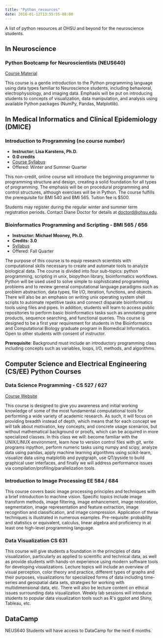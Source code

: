 ```yaml
---
title: "Python_resources"
date: 2018-01-12T13:55:55-08:00
---
```


A list of python resources at OHSU and beyond for the neuroscience students.

## In Neuroscience

### Python Bootcamp for Neuroscientists (NEUS640)

[Course Material](https://github.com/dasaderi/python_neurobootcamp)

This course is a gentle introduction to the Python
programming language using data types familiar to Neuroscience students, including behavioral, electrophysiology, and imaging data. Emphasis will be put on introducing students to concepts of visualization, data manipulation, and analysis using available Python packages (NumPy, Pandas, Matplotlib).

## In Medical Informatics and Clinical Epidemiology (DMICE)

### Introduction to Programming (no course number)
+ **Instructor: Lisa Karstens, Ph.D.** 
+ **0.0 credits**
+ [Course Syllabus](http://www.ohsu.edu/xd/education/schools/school-of-medicine/departments/clinical-departments/dmice/current-students/student-resources/upload/IntroductionToProgramming-Syllabus-WI18.pdf)
+ Offered: Winter and Summer Quarter

This non-credit, online course will introduce the beginning programmer to programming structure and design, creating a solid foundation for all types of programming. The emphasis will be on procedural programming and control structures, although exercises will be in Python. The course fulfills the prerequisite for BMI 540 and BMI 565. Tuition fee is $500.

Students may register during the regular winter and summer term registration periods. Contact Diane Doctor for details at doctord@ohsu.edu.

### Bioinformatics Programming and Scripting - BMI 565 / 656
+ **Instructor: Michael Mooney, Ph.D.** 
+ **Credits: 3.0**
+ [Syllabus](http://www.ohsu.edu/xd/education/schools/school-of-medicine/departments/clinical-departments/dmice/current-students/student-resources/upload/BMI-565-Syllabus-FA17.pdf)
+ Offered: Fall Quarter

The purpose of this course is to equip research scientists with computational skills necessary to create and automate tools to analyze biological data.  The course is divided into four sub-topics: python programming, scripting in unix, biopython library, bioinformatics workflows.  Python will be used used to solve simple to sophisticated programming problems and to review general computational language paradigms such as problem abstraction, data types, file I/O, iteration, functions, and objects.  There will also be an emphasis on writing unix operating system shell scripts to automate repetitive tasks and connect disparate bioinformatics tools using files and pipes.  In addition, students will learn to access public repositories to perform basic bioinformatics tasks such as annotating gene products, sequence searching, and functional queries. This course is designed to be a first year requirement for students in the Bioinformatics and Computational Biology graduate program in Biomedical Informatics. Open to other students with consent of instructor.

**Prerequisite**: Background must include an introductory programming class including concepts such as variables, loops, I/O, methods, and algorithms.

## Computer Science and Electrical Engineering (CS/EE) Python Courses

### Data Science Programming - CS 527 / 627

[Course Website](http://cslu.ohsu.edu/~kain/CS627/)

This course is designed to give you awareness and initial working knowledge of some of the most fundamental computational tools for performing a wide variety of academic research. As such, it will focus on providing breadth instead of depth, which means that for each concept we will talk about motivation, key concepts, and concrete usage scenarios, but without mathematical background or proofs, which can be acquired in more specialized classes. In this class we will: become familiar with the UNIX/LINUX environment, learn how to version control files with git, write programs inpython, perform numeric tasks using numpy and scipy, analyze data using pandas, apply machine learning algorithms using scikit-learn, visualize data using matplotlib and pyqtgraph, use QT/pyside to build graphical user interfaces, and finally we will address performance issues via compilation/profiling/parallelization tools.

### Introduction to Image Processing EE 584 / 684

This course covers basic image processing principles and techniques with a brief introduction to machine vision. Specific topics include image transform methods, image filtering, image enhancement, image restoration, segmentation, image representation and feature extraction, image recognition and classification, and image compression. Application of these techniques is illustrated in numerous examples. Pre-requisite: probability and statistics or equivalent, calculus, linear algebra and proficiency in at least one high-level programming language.

### Data Visualization CS 631

This course will give students a foundation in the principles of data visualization, particularly as applied to scientific and technical data, as well as provide students with hands-on experience using modern software tools for developing visualizations. Lecture topics will include an overview of visual perception, color theory and practice, different types of graphs and their purposes, visualizations for specialized forms of data including time-series and geospatial data sets, strategies for working with multidimensional data, etc. There will also be lecture content on ethical issues surrounding data visualization. Weekly lab sessions will introduce students to popular data visualization tools such as R's ggplot and Shiny, Tableau, etc.

## DataCamp

NEUS640 Students will have access to DataCamp for the next 6 months.
